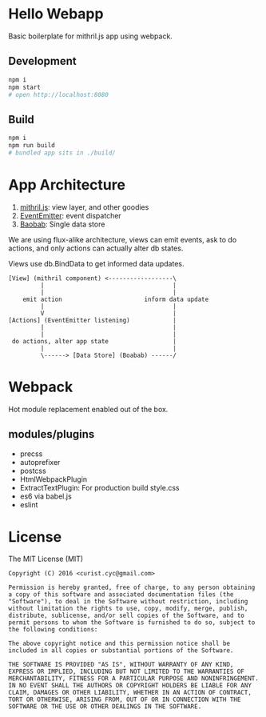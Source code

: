 # Hello Webapp

Basic boilerplate for mithril.js app using webpack.


## Development

```sh
npm i
npm start
# open http://localhost:8080
```

## Build

```sh
npm i
npm run build
# bundled app sits in ./build/
```

# App Architecture

1. [mithril.js][1]: view layer, and other goodies
2. [EventEmitter][2]: event dispatcher
3. [Baobab][3]: Single data store

We are using flux-alike architecture, views can emit events, ask to do actions, and only actions can actually alter db states.

Views use db.BindData to get informed data updates.

    [View] (mithril component) <------------------\
             |                                    |
             |                                    |
        emit action                       inform data update
             |                                    |
             V                                    |
    [Actions] (EventEmitter listening)            |
             |                                    |
             |                                    |
     do actions, alter app state                  |
             |                                    |
             \------> [Data Store] (Boabab) ------/


# Webpack

Hot module replacement enabled out of the box.

## modules/plugins

* precss
* autoprefixer
* postcss
* HtmlWebpackPlugin
* ExtractTextPlugin: For production build style.css
* es6 via babel.js
* eslint

# License

The MIT License (MIT)

    Copyright (C) 2016 <curist.cyc@gmail.com>
    
    Permission is hereby granted, free of charge, to any person obtaining a copy of this software and associated documentation files (the "Software"), to deal in the Software without restriction, including without limitation the rights to use, copy, modify, merge, publish, distribute, sublicense, and/or sell copies of the Software, and to permit persons to whom the Software is furnished to do so, subject to the following conditions:
    
    The above copyright notice and this permission notice shall be included in all copies or substantial portions of the Software.
    
    THE SOFTWARE IS PROVIDED "AS IS", WITHOUT WARRANTY OF ANY KIND, EXPRESS OR IMPLIED, INCLUDING BUT NOT LIMITED TO THE WARRANTIES OF MERCHANTABILITY, FITNESS FOR A PARTICULAR PURPOSE AND NONINFRINGEMENT. IN NO EVENT SHALL THE AUTHORS OR COPYRIGHT HOLDERS BE LIABLE FOR ANY CLAIM, DAMAGES OR OTHER LIABILITY, WHETHER IN AN ACTION OF CONTRACT, TORT OR OTHERWISE, ARISING FROM, OUT OF OR IN CONNECTION WITH THE SOFTWARE OR THE USE OR OTHER DEALINGS IN THE SOFTWARE.




[1]: http://mithril.js.org/
[2]: https://nodejs.org/api/events.html
[3]: https://github.com/Yomguithereal/baobab
